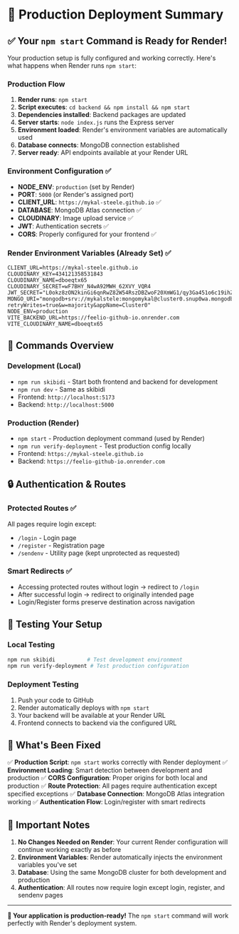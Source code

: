 # 🎯 Production Deployment Summary

## ✅ Your `npm start` Command is Ready for Render!

Your production setup is fully configured and working correctly. Here's what happens when Render runs `npm start`:

### Production Flow

1. **Render runs**: `npm start`
2. **Script executes**: `cd backend && npm install && npm start`
3. **Dependencies installed**: Backend packages are updated
4. **Server starts**: `node index.js` runs the Express server
5. **Environment loaded**: Render's environment variables are automatically used
6. **Database connects**: MongoDB connection established
7. **Server ready**: API endpoints available at your Render URL

### Environment Configuration ✅

- **NODE_ENV**: `production` (set by Render)
- **PORT**: `5000` (or Render's assigned port)
- **CLIENT_URL**: `https://mykal-steele.github.io` ✅
- **DATABASE**: MongoDB Atlas connection ✅
- **CLOUDINARY**: Image upload service ✅
- **JWT**: Authentication secrets ✅
- **CORS**: Properly configured for your frontend ✅

### Render Environment Variables (Already Set) ✅

```
CLIENT_URL=https://mykal-steele.github.io
CLOUDINARY_KEY=434121358531843
CLOUDINARY_NAME=dboeqtx65
CLOUDINARY_SECRET=wF7BHY_N4wA92MWH_62XVY_VQR4
JWT_SECRET="L0okz8zON2kinGi6qnRwZ82W54RszDBZwoF20XmWG1/qy3Ga451o6c19ihZ1EkRfhJAft0MMYAL4DTC6W8pJ1l1RhplKOqvFy1MxzbAuvubXm8+9FfommlYw7QfekLS3ZwR03IuJC1CT7CGTNhsdZgp4GYlLb2oOoJgYk/imHdI="
MONGO_URI="mongodb+srv://mykalstele:mongomykal@cluster0.snup0wa.mongodb.net/?retryWrites=true&w=majority&appName=Cluster0"
NODE_ENV=production
VITE_BACKEND_URL=https://feelio-github-io.onrender.com
VITE_CLOUDINARY_NAME=dboeqtx65
```

## 🚀 Commands Overview

### Development (Local)

- `npm run skibidi` - Start both frontend and backend for development
- `npm run dev` - Same as skibidi
- Frontend: `http://localhost:5173`
- Backend: `http://localhost:5000`

### Production (Render)

- `npm start` - Production deployment command (used by Render)
- `npm run verify-deployment` - Test production config locally
- Frontend: `https://mykal-steele.github.io`
- Backend: `https://feelio-github-io.onrender.com`

## 🔒 Authentication & Routes

### Protected Routes ✅

All pages require login except:

- `/login` - Login page
- `/register` - Registration page
- `/sendenv` - Utility page (kept unprotected as requested)

### Smart Redirects ✅

- Accessing protected routes without login → redirect to `/login`
- After successful login → redirect to originally intended page
- Login/Register forms preserve destination across navigation

## 🧪 Testing Your Setup

### Local Testing

```bash
npm run skibidi          # Test development environment
npm run verify-deployment # Test production configuration
```

### Deployment Testing

1. Push your code to GitHub
2. Render automatically deploys with `npm start`
3. Your backend will be available at your Render URL
4. Frontend connects to backend via the configured URL

## 🎯 What's Been Fixed

✅ **Production Script**: `npm start` works correctly with Render deployment
✅ **Environment Loading**: Smart detection between development and production
✅ **CORS Configuration**: Proper origins for both local and production
✅ **Route Protection**: All pages require authentication except specified exceptions
✅ **Database Connection**: MongoDB Atlas integration working
✅ **Authentication Flow**: Login/register with smart redirects

## 🚨 Important Notes

1. **No Changes Needed on Render**: Your current Render configuration will continue working exactly as before
2. **Environment Variables**: Render automatically injects the environment variables you've set
3. **Database**: Using the same MongoDB cluster for both development and production
4. **Authentication**: All routes now require login except login, register, and sendenv pages

---

**🎉 Your application is production-ready!** The `npm start` command will work perfectly with Render's deployment system.
